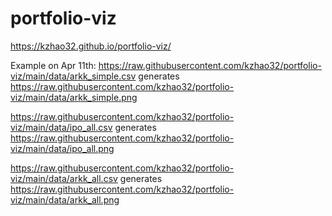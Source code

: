 # portfolio-viz
https://kzhao32.github.io/portfolio-viz/

Example on Apr 11th:
https://raw.githubusercontent.com/kzhao32/portfolio-viz/main/data/arkk_simple.csv generates https://raw.githubusercontent.com/kzhao32/portfolio-viz/main/data/arkk_simple.png

https://raw.githubusercontent.com/kzhao32/portfolio-viz/main/data/ipo_all.csv generates https://raw.githubusercontent.com/kzhao32/portfolio-viz/main/data/ipo_all.png

https://raw.githubusercontent.com/kzhao32/portfolio-viz/main/data/arkk_all.csv generates https://raw.githubusercontent.com/kzhao32/portfolio-viz/main/data/arkk_all.png
